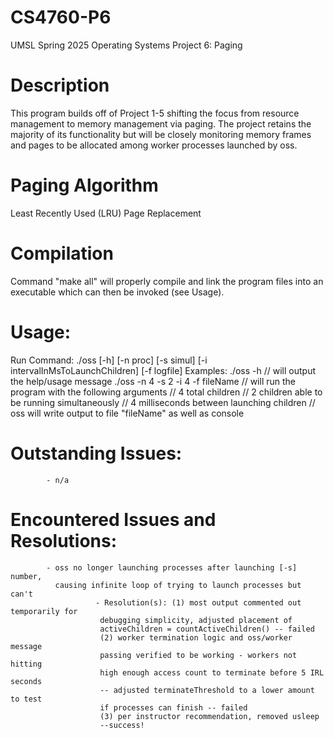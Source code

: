 # CS4760-P6
UMSL Spring 2025 Operating Systems 
Project 6: Paging
# Description
This program builds off of Project 1-5  shifting the focus from
resource management to memory management via paging. The project retains 
the majority of its functionality but will be closely monitoring memory 
frames and pages to be allocated among worker processes launched by oss.
# Paging Algorithm
Least Recently Used (LRU) Page Replacement
# Compilation
Command "make all" will properly compile and link the program files
into an executable which can then be invoked (see Usage).
# Usage:
Run Command: ./oss [-h] [-n proc] [-s simul]
              [-i intervalInMsToLaunchChildren] [-f logfile]
Examples: ./oss -h
            // will output the help/usage message
          ./oss -n 4 -s 2 -i 4 -f fileName
            // will run the program with the following arguments
            // 4 total children
            // 2 children able to be running simultaneously
            // 4 milliseconds between launching children
            // oss will write output to file "fileName" as well as console
# Outstanding Issues:
            - n/a
# Encountered Issues and Resolutions:
            - oss no longer launching processes after launching [-s] number,
              causing infinite loop of trying to launch processes but can't
                       - Resolution(s): (1) most output commented out temporarily for
                        debugging simplicity, adjusted placement of
                        activeChildren = countActiveChildren() -- failed
                        (2) worker termination logic and oss/worker message
                        passing verified to be working - workers not hitting
                        high enough access count to terminate before 5 IRL seconds
                        -- adjusted terminateThreshold to a lower amount to test
                        if processes can finish -- failed
                        (3) per instructor recommendation, removed usleep
                        --success!
